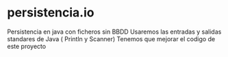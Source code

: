 # persistencia.io

Persistencia en java con ficheros sin BBDD Usaremos las entradas y salidas standares de Java ( Println y Scanner)
Tenemos que mejorar el codigo de este proyecto
